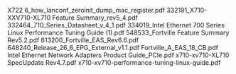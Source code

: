 X722
6_how_lanconf_zeroinit_dump_mac_register.pdf
332191_X710-XXV710-XL710 Feature Summary_rev5_4.pdf
332464_710_Series_Datasheet_v_4_1.pdf
334019_Intel Ethernet 700 Series Linux Performance Tuning Guide (1).pdf
548533_Fortville Feature Summary Rev5.2.pdf
613200_Fortville_EAS_Rev6.6.pdf
648240_Release_26_6_EPG_External_v1.1.pdf
Fortville_A_EAS_18_CB.pdf
Intel Ethernet Network Adapters Product Guide_PCIe.pdf
x710-xv710-XL710 SpecUpdate Rev4.7.pdf
x710-xv710-performance-tuning-linux-guide.pdf
